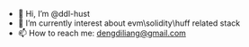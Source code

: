 - 👋 Hi, I’m @ddl-hust
- 🌱 I’m currently interest about evm\solidity\huff related stack
- 📫 How to reach me: dengdiliang@gmail.com

<!---
ddl-hust/ddl-hust is a ✨ special ✨ repository because its `README.md` (this file) appears on your GitHub profile.
You can click the Preview link to take a look at your changes.
--->
